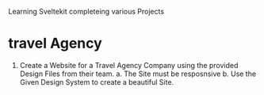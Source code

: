 Learning Sveltekit completeing various Projects

# travel Agency
1. Create a Website for a Travel Agency Company using the provided Design Files from their team.
  a. The Site must be resposnsive
  b. Use the Given Design System to create a beautiful Site.
